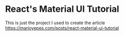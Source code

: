 # React's Material UI Tutorial

This is just the project I used to create the article https://marioyepes.com/posts/react-material-ui-tutorial

